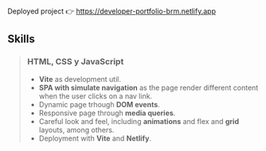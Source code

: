 Deployed project 👉 https://developer-portfolio-brm.netlify.app

## Skills

> ### HTML, CSS y JavaScript
> - **Vite** as development util.
> - **SPA with simulate navigation** as the page render different content when the user clicks on a nav link.
> - Dynamic page trhough **DOM events**.
> - Responsive page through **media queries**.
> - Careful look and feel, including **animations** and flex and **grid** layouts, among others.
> - Deployment with **Vite** and **Netlify**.
>